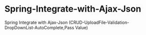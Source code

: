 # Spring-Integrate-with-Ajax-Json
Spring Integrate with Ajax-Json (CRUD-UploadFile-Validation-DropDownList-AutoComplete,Pass Value)
